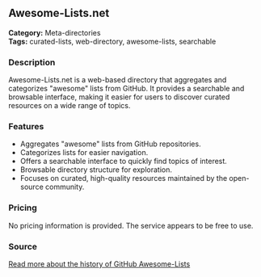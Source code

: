 ## Awesome-Lists.net

**Category:** Meta-directories  
**Tags:** curated-lists, web-directory, awesome-lists, searchable

### Description
Awesome-Lists.net is a web-based directory that aggregates and categorizes "awesome" lists from GitHub. It provides a searchable and browsable interface, making it easier for users to discover curated resources on a wide range of topics.

### Features
- Aggregates "awesome" lists from GitHub repositories.
- Categorizes lists for easier navigation.
- Offers a searchable interface to quickly find topics of interest.
- Browsable directory structure for exploration.
- Focuses on curated, high-quality resources maintained by the open-source community.

### Pricing
No pricing information is provided. The service appears to be free to use.

### Source
[Read more about the history of GitHub Awesome-Lists](https://dev.to/zevireinitz/the-untold-history-of-github-awesome-lists-73d)

